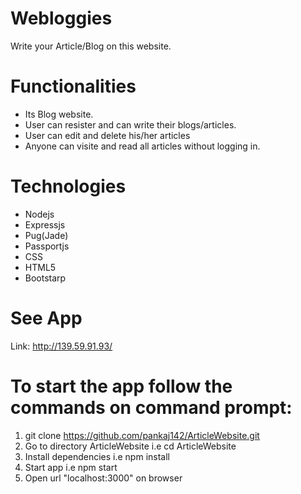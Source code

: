 # Webloggies 
Write your Article/Blog on this website.

# Functionalities

* Its Blog website.
* User can resister and can write their blogs/articles.
* User can edit and delete his/her articles
* Anyone can visite and read all articles without logging in.

# Technologies
* Nodejs
* Expressjs
* Pug(Jade) 
* Passportjs
* CSS
* HTML5
* Bootstarp

# See App

Link: http://139.59.91.93/

# To start the app follow the commands on command prompt:

1) git clone https://github.com/pankaj142/ArticleWebsite.git
2) Go to directory ArticleWebsite i.e cd ArticleWebsite
3) Install dependencies i.e npm install
4) Start app i.e npm start
5) Open url "localhost:3000" on browser 
